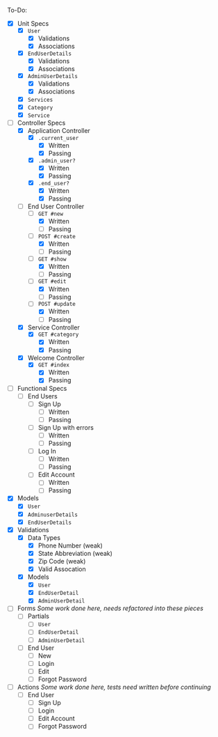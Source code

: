 To-Do:

- [x] Unit Specs
  - [x] `User`
    - [x] Validations
    - [x] Associations
  - [x] `EndUserDetails`
    - [x] Validations
    - [x] Associations
  - [x] `AdminUserDetails`
    - [x] Validations
    - [x] Associations
  - [x] `Services`
  - [x] `Category`
  - [x] `Service`
- [ ] Controller Specs
  - [x] Application Controller
    - [x] `.current_user`
      - [x] Written
      - [x] Passing
    - [x] `.admin_user?`
      - [x] Written
      - [x] Passing
    - [x] `.end_user?`
      - [x] Written
      - [x] Passing
  - [ ] End User Controller
    - [ ] `GET #new`
      - [x] Written
      - [ ] Passing
    - [ ] `POST #create`
      - [x] Written
      - [ ] Passing
    - [ ] `GET #show`
      - [x] Written
      - [ ] Passing
    - [ ] `GET #edit`
      - [x] Written
      - [ ] Passing
    - [ ] `POST #update`
      - [x] Written
      - [ ] Passing
  - [x] Service Controller
    - [x] `GET #category`
      - [x] Written
      - [x] Passing
  - [x] Welcome Controller
    - [x] `GET #index`
      - [x] Written
      - [x] Passing
- [ ] Functional Specs
  - [ ] End Users
    - [ ] Sign Up
      - [ ] Written
      - [ ] Passing
    - [ ] Sign Up with errors
      - [ ] Written
      - [ ] Passing
    - [ ] Log In
      - [ ] Written
      - [ ] Passing
    - [ ] Edit Account
      - [ ] Written
      - [ ] Passing
- [x] Models
  - [x] `User`
  - [x] `AdminuserDetails`
  - [x] `EndUserDetails`
- [x] Validations
  - [x] Data Types
    - [x] Phone Number (weak)
    - [x] State Abbreviation (weak)
    - [x] Zip Code (weak)
    - [x] Valid Assocation
  - [x] Models
    - [x] `User`
    - [x] `EndUserDetail`
    - [x] `AdminUserDetail`
- [ ] Forms *Some work done here, needs refactored into these pieces*
  - [ ] Partials
    - [ ] `User`
    - [ ] `EndUserDetail`
    - [ ] `AdminUserDetail`
  - [ ] End User
    - [ ] New
    - [ ] Login
    - [ ] Edit
    - [ ] Forgot Password
- [ ] Actions *Some work done here, tests need written before continuing*
  - [ ] End User
    - [ ] Sign Up
    - [ ] Login
    - [ ] Edit Account
    - [ ] Forgot Password
